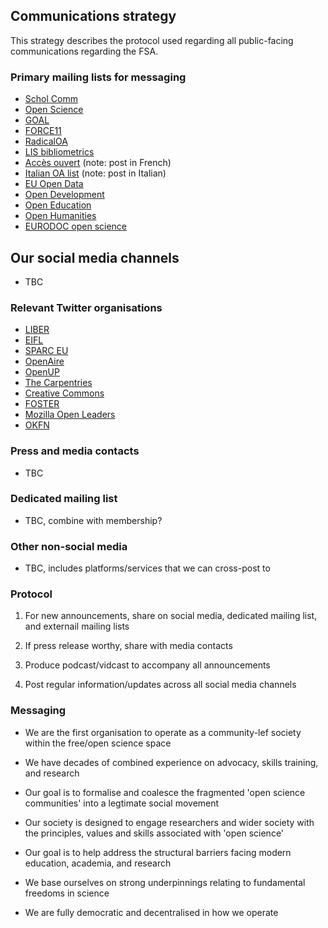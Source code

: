 ## Communications strategy

This strategy describes the protocol used regarding all public-facing communications regarding the FSA.

### Primary mailing lists for messaging

* [Schol Comm](mailto:scholcomm@lists.ala.org)
* [Open Science](mailto:open-science@lists.okfn.org)
* [GOAL](mailto:goal@eprints.org)
* [FORCE11](mailto:f11discussion@force11.org)
* [RadicalOA](mailto:RADICALOPENACCESS@JISCMAIL.AC.UK)
* [LIS bibliometrics](mailto:LIS-BIBLIOMETRICS@JISCMAIL.AC.UK)
* [Accès ouvert](mailto:accesouvert@groupes.renater.fr) (note: post in French)
* [Italian OA list](mailto:oa-italia@openarchives.it) (note: post in Italian)
* [EU Open Data](mailto:euopendata@lists.okfn.org)
* [Open Development](mailto:open-development@lists.okfn.org)
* [Open Education](mailto:open-education@lists.okfn.org)
* [Open Humanities](mailto:open-humanities@lists.okfn.org)
* [EURODOC open science](mailto:open-science@eurodoc.net)

## Our social media channels
- TBC

### Relevant Twitter organisations

* [LIBER](https://twitter.com/LIBEReurope)
* [EIFL](https://twitter.com/EIFLnet)
* [SPARC EU](https://twitter.com/sparc_eu)
* [OpenAire](https://twitter.com/OpenAIRE_eu)
* [OpenUP](https://twitter.com/projectopenup)
* [The Carpentries](https://twitter.com/thecarpentries)
* [Creative Commons](https://twitter.com/creativecommons)
* [FOSTER](https://twitter.com/fosterscience)
* [Mozilla Open Leaders](https://twitter.com/mozopenleaders)
* [OKFN](https://twitter.com/OKFN)

### Press and media contacts

- TBC


### Dedicated mailing list

- TBC, combine with membership?


### Other non-social media

- TBC, includes platforms/services that we can cross-post to

### Protocol

1. For new announcements, share on social media, dedicated mailing list, and externail mailing lists

2. If press release worthy, share with media contacts

3. Produce podcast/vidcast to accompany all announcements

4. Post regular information/updates across all social media channels

### Messaging

* We are the first organisation to operate as a community-lef society within the free/open science space

* We have decades of combined experience on advocacy, skills training, and research

* Our goal is to formalise and coalesce the fragmented 'open science communities' into a legtimate social movement

* Our society is designed to engage researchers and wider society with the principles, values and skills associated with 'open science'

* Our goal is to help address the structural barriers facing modern education, academia, and research

* We base ourselves on strong underpinnings relating to fundamental freedoms in science

* We are fully democratic and decentralised in how we operate